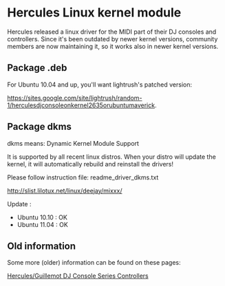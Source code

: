 # Hercules Linux kernel module

Hercules released a linux driver for the MIDI part of their DJ consoles
and controllers. Since it's been outdated by newer kernel versions,
community members are now maintaining it, so it works also in newer
kernel versions.

## Package .deb

For Ubuntu 10.04 and up, you'll want lightrush's patched version:

<https://sites.google.com/site/lightrush/random-1/herculesdjconsoleonkernel2635orubuntumaverick>.

## Package dkms

dkms means: Dynamic Kernel Module Support

It is supported by all recent linux distros. When your distro will
update the kernel, it will automatically rebuild and reinstall the
drivers\!

Please follow instruction file: readme\_driver\_dkms.txt

<http://slist.lilotux.net/linux/deejay/mixxx/>

Update :

  - Ubuntu 10.10 : OK
  - Ubuntu 11.04 : OK

## Old information

Some more (older) information can be found on these pages:

[Hercules/Guillemot DJ Console Series Controllers](hercules)

[](hercules_pc_dj_console)
